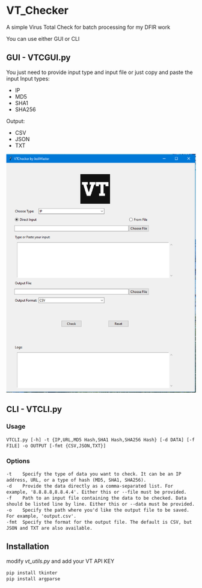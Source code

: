 # VT_Checker
A simple Virus Total Check for batch processing for my DFIR work

You can use either GUI or CLI

## GUI - VTCGUI.py
You just need to provide input type and input file or just copy and paste the input
Input types:
- IP
- MD5
- SHA1
- SHA256

Output:
- CSV
- JSON
- TXT
  
![Beta Mode of VT_Checker](https://github.com/jdmastermy/VT_Checker/blob/main/GUI.PNG)

## CLI - VTCLI.py

### Usage
```
VTCLI.py [-h] -t {IP,URL,MD5 Hash,SHA1 Hash,SHA256 Hash} [-d DATA] [-f FILE] -o OUTPUT [-fmt {CSV,JSON,TXT}]
```
### Options
```
-t    Specify the type of data you want to check. It can be an IP address, URL, or a type of hash (MD5, SHA1, SHA256).
-d    Provide the data directly as a comma-separated list. For example, '8.8.8.8,8.8.4.4'. Either this or --file must be provided.
-f    Path to an input file containing the data to be checked. Data should be listed line by line. Either this or --data must be provided.
-o    Specify the path where you'd like the output file to be saved. For example, 'output.csv'.
-fmt  Specify the format for the output file. The default is CSV, but JSON and TXT are also available.
```

## Installation
modify *vt_utils.py* and add your VT API KEY

```
pip install tkinter
pip install argparse
```
